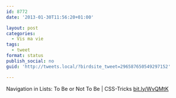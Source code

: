 ```yaml
---
id: 8772
date: '2013-01-30T11:56:20+01:00'

layout: post
categories:
  - Vis ma vie
tags:
  - tweet
format: status
publish_social: no
guid: 'http://tweets.local/?birdsite_tweet=296587650549297152'

---
```


Navigation in Lists: To Be or Not To Be | CSS-Tricks [bit.ly/WvQMtK](http://bit.ly/WvQMtK)